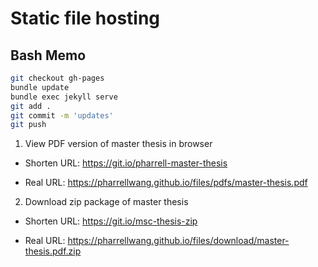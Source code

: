 # Static file hosting

## Bash Memo

```bash
git checkout gh-pages
bundle update
bundle exec jekyll serve
git add .
git commit -m 'updates'
git push
```

1. View PDF version of master thesis in browser

* Shorten URL: <https://git.io/pharrell-master-thesis>

* Real URL: <https://pharrellwang.github.io/files/pdfs/master-thesis.pdf>

2. Download zip package of master thesis

* Shorten URL: <https://git.io/msc-thesis-zip>

* Real URL: <https://pharrellwang.github.io/files/download/master-thesis.pdf.zip>
